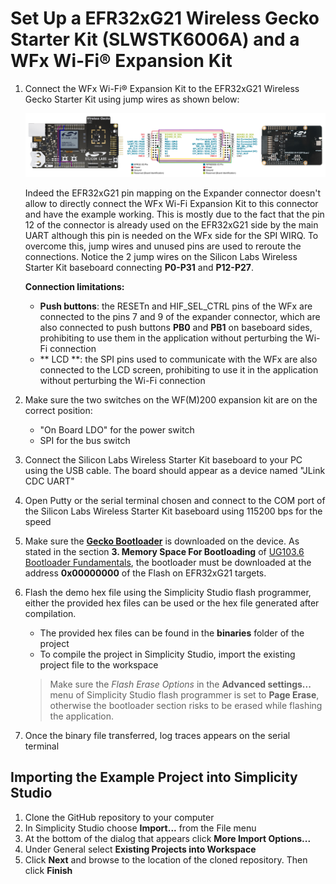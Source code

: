 # Set Up a EFR32xG21 Wireless Gecko Starter Kit (SLWSTK6006A) and a WFx Wi-Fi® Expansion Kit

1. Connect the WFx Wi-Fi® Expansion Kit to the EFR32xG21 Wireless Gecko Starter Kit using jump wires as shown below:

    [![brd4180a+slexpwfx](brd4180a+slexpwfx.png)](brd4180a+slexpwfx.png "EFR32xG21 and WFx Wi-Fi® Expansion Kit connections")

    Indeed the EFR32xG21 pin mapping on the Expander connector doesn't allow to directly connect the WFx Wi-Fi Expansion Kit to this connector and
    have the example working. This is mostly due to the fact that the pin 12 of the connector is already used on the EFR32xG21 side by the main UART
    although this pin is needed on the WFx side for the SPI WIRQ. To overcome this, jump wires and unused pins are used to reroute the connections.
    Notice the 2 jump wires on the Silicon Labs Wireless Starter Kit baseboard connecting **P0-P31** and **P12-P27**.
    
    **Connection limitations:**
    
    * **Push buttons**: the RESETn and HIF_SEL_CTRL pins of the WFx are connected to the pins 7 and 9 of the expander connector, which are also connected to push buttons
    **PB0** and **PB1** on baseboard sides, prohibiting to use them in the application without perturbing the Wi-Fi connection
    * ** LCD **: the SPI pins used to communicate with the WFx are also connected to the LCD screen, prohibiting to use it in the application without perturbing the Wi-Fi connection

2. Make sure the two switches on the WF(M)200 expansion kit are on the correct position:
    * "On Board LDO" for the power switch
    * SPI for the bus switch
3. Connect the Silicon Labs Wireless Starter Kit baseboard to your PC using the USB cable. The board should appear as a device named "JLink CDC UART"
4. Open Putty or the serial terminal chosen and connect to the COM port of the Silicon Labs Wireless Starter Kit baseboard using 115200 bps for the speed
5. Make sure the [**Gecko Bootloader**](../gecko_bootloader/README.md) is downloaded on the device.
As stated in the section **3. Memory Space For Bootloading** of [UG103.6 Bootloader Fundamentals](https://www.silabs.com/documents/public/user-guides/ug103-06-fundamentals-bootloading.pdf),
the bootloader must be downloaded at the address **0x00000000** of the Flash on EFR32xG21 targets.
6. Flash the demo hex file using the Simplicity Studio flash programmer, either the provided hex files can be used or the hex file generated after compilation.
    * The provided hex files can be found in the **binaries** folder of the project
    * To compile the project in Simplicity Studio, import the existing project file to the workspace

    > Make sure the _Flash Erase Options_ in the **Advanced settings...** menu of Simplicity Studio flash programmer is set to **Page Erase**, otherwise the bootloader section
    risks to be erased while flashing the application.

7. Once the binary file transferred, log traces appears on the serial terminal

## Importing the Example Project into Simplicity Studio

1. Clone the GitHub repository to your computer
2. In Simplicity Studio choose **Import...** from the File menu
3. At the bottom of the dialog that appears click **More Import Options...**
4. Under General select **Existing Projects into Workspace**
5. Click **Next** and browse to the location of the cloned repository. Then click **Finish**
